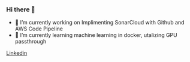 ### Hi there 👋

* 🔭 I’m currently working on Implimenting SonarCloud with Github and AWS Code Pipeline
* 🌱 I’m currently learning machine learning in docker, utalizing GPU passthrough

[Linkedin](https://www.linkedin.com/in/jason-lang-1525a86b/)